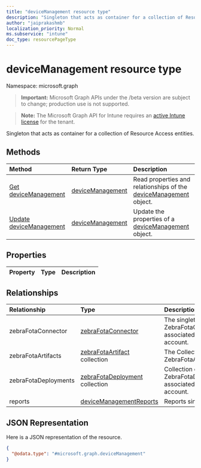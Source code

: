 ```yaml
---
title: "deviceManagement resource type"
description: "Singleton that acts as container for a collection of Resource Access entities."
author: "jaiprakashmb"
localization_priority: Normal
ms.subservice: "intune"
doc_type: resourcePageType
---
```


# deviceManagement resource type

Namespace: microsoft.graph
> **Important:** Microsoft Graph APIs under the /beta version are subject to change; production use is not supported.

> **Note:** The Microsoft Graph API for Intune requires an [active Intune license](https://go.microsoft.com/fwlink/?linkid=839381) for the tenant.


Singleton that acts as container for a collection of Resource Access entities.

## Methods
|Method|Return Type|Description|
|:---|:---|:---|
|[Get deviceManagement](../api/intune-androidfotaservice-devicemanagement-get.md)|[deviceManagement](../resources/intune-androidfotaservice-devicemanagement.md)|Read properties and relationships of the [deviceManagement](../resources/intune-androidfotaservice-devicemanagement.md) object.|
|[Update deviceManagement](../api/intune-androidfotaservice-devicemanagement-update.md)|[deviceManagement](../resources/intune-androidfotaservice-devicemanagement.md)|Update the properties of a [deviceManagement](../resources/intune-androidfotaservice-devicemanagement.md) object.|

## Properties
|Property|Type|Description|
|:---|:---|:---|

## Relationships
|Relationship|Type|Description|
|:---|:---|:---|
|zebraFotaConnector|[zebraFotaConnector](../resources/intune-androidfotaservice-zebrafotaconnector.md)|The singleton ZebraFotaConnector associated with account.|
|zebraFotaArtifacts|[zebraFotaArtifact](../resources/intune-androidfotaservice-zebrafotaartifact.md) collection|The Collection of ZebraFotaArtifacts.|
|zebraFotaDeployments|[zebraFotaDeployment](../resources/intune-androidfotaservice-zebrafotadeployment.md) collection|Collection of ZebraFotaDeployments associated with account.|
|reports|[deviceManagementReports](../resources/intune-androidfotaservice-devicemanagementreports.md)|Reports singleton|

## JSON Representation
Here is a JSON representation of the resource.
<!-- {
  "blockType": "resource",
  "keyProperty": "id",
  "@odata.type": "microsoft.graph.deviceManagement"
}
-->
``` json
{
  "@odata.type": "#microsoft.graph.deviceManagement"
}
```
